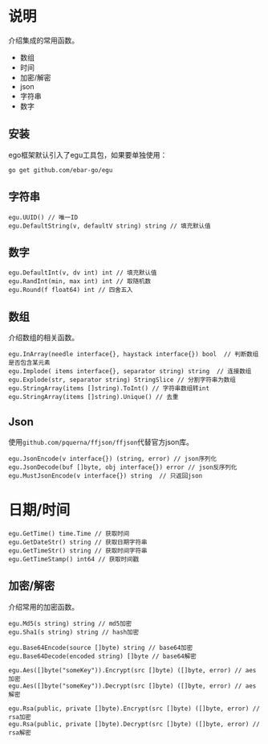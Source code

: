 # 说明
介绍集成的常用函数。

- 数组
- 时间
- 加密/解密
- json
- 字符串
- 数字

## 安装
ego框架默认引入了egu工具包，如果要单独使用：
```
go get github.com/ebar-go/egu
```

## 字符串
```
egu.UUID() // 唯一ID
egu.DefaultString(v, defaultV string) string // 填充默认值
```

## 数字
```
egu.DefaultInt(v, dv int) int // 填充默认值
egu.RandInt(min, max int) int // 取随机数
egu.Round(f float64) int // 四舍五入
```

## 数组
介绍数组的相关函数。

```
egu.InArray(needle interface{}, haystack interface{}) bool  // 判断数组是否包含某元素
egu.Implode( items interface{}, separator string) string  // 连接数组
egu.Explode(str, separator string) StringSlice // 分割字符串为数组
egu.StringArray(items []string).ToInt() // 字符串数组转int
egu.StringArray(items []string).Unique() // 去重
```

## Json
使用`github.com/pquerna/ffjson/ffjson`代替官方json库。

```
egu.JsonEncode(v interface{}) (string, error) // json序列化
egu.JsonDecode(buf []byte, obj interface{}) error // json反序列化
egu.MustJsonEncode(v interface{}) string  // 只返回json
```

# 日期/时间
```
egu.GetTime() time.Time // 获取时间
egu.GetDateStr() string // 获取日期字符串
egu.GetTimeStr() string // 获取时间字符串
egu.GetTimeStamp() int64 // 获取时间戳
```

## 加密/解密
介绍常用的加密函数。

```
egu.Md5(s string) string // md5加密
egu.Sha1(s string) string // hash加密

egu.Base64Encode(source []byte) string // base64加密
egu.Base64Decode(encoded string) []byte // base64解密

egu.Aes([]byte("someKey")).Encrypt(src []byte) ([]byte, error) // aes加密
egu.Aes([]byte("someKey")).Decrypt(src []byte) ([]byte, error) // aes解密

egu.Rsa(public, private []byte).Encrypt(src []byte) ([]byte, error) // rsa加密
egu.Rsa(public, private []byte).Decrypt(src []byte) ([]byte, error) // rsa解密
```